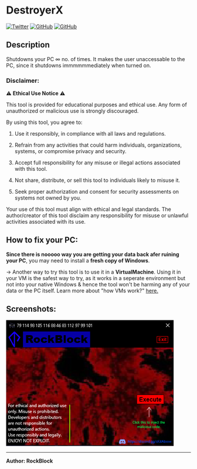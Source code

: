 # DestroyerX
<a href='https://twitter.com/OrbitX_Space?t=jEPMn_Dx5wny0qKDew298Q&s=08' target="_blank"><img alt='Twitter' src='https://img.shields.io/badge/OrbitX.Space-100000?style=flat&logo=Twitter&logoColor=white&labelColor=08a4f6&color=2f3136'/></a>
<a href='' target="_blank"><img alt='GitHub' src='https://img.shields.io/badge/GitHub-Passing-100000?style=flat&logo=GitHub&logoColor=white&labelColor=2b3838&color=2aae48'/></a>
<a href='' target="_blank"><img alt='GitHub' src='https://img.shields.io/badge/License-GNU-100000?style=flat&logo=GitHub&logoColor=white&labelColor=2b3838&color=c7ba00'/></a>

## Description
Shutdowns your PC ∞ no. of times. It makes the user unaccessable to the PC, since it shutdowns immmmmmediately when turned on.

### Disclaimer:

⚠️ **Ethical Use Notice** ⚠️

This tool is provided for educational purposes and ethical use. Any form of unauthorized or malicious use is strongly discouraged.

By using this tool, you agree to:

1. Use it responsibly, in compliance with all laws and regulations.

2. Refrain from any activities that could harm individuals, organizations, systems, or compromise privacy and security.

3. Accept full responsibility for any misuse or illegal actions associated with this tool.

4. Not share, distribute, or sell this tool to individuals likely to misuse it.

5. Seek proper authorization and consent for security assessments on systems not owned by you.

Your use of this tool must align with ethical and legal standards. The author/creator of this tool disclaim any responsibility for misuse or unlawful activities associated with its use.

## How to fix your PC:

**Since there is nooooo way you are getting your data back afer ruining your PC**, you may need to install a **fresh copy of Windows**.

→ Another way to try this tool is to use it in a **VirtualMachine**. Using it in your VM is the safest way to try, as it works in a seperate environment but not into your native Windows & hence the tool won't be harming any of your data or the PC itself. Learn more about "how VMs work?" [here.](https://www.vmware.com/in/topics/glossary/content/virtual-machine.html#:~:text=How%20do%20virtual%20machines%20work,disk%20file%20and%20configuration%20file.)

## Screenshots:

![GUI](images/img1.png)
***

**Author: RockBlock**
